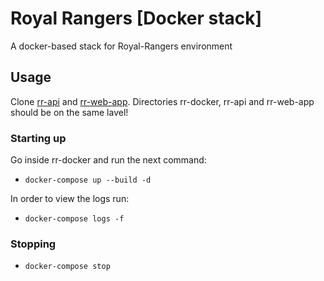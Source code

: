 # Royal Rangers [Docker stack]

A docker-based stack for Royal-Rangers environment

## Usage

Clone [rr-api](https://github.com/royalrangers-ck/rr-api) and [rr-web-app](https://github.com/royalrangers-ck/rr-web-app).
Directories rr-docker, rr-api and rr-web-app should be on the same lavel!

### Starting up

Go inside rr-docker and run the next command:

* `docker-compose up --build -d`

In order to view the logs run:

* `docker-compose logs -f`

### Stopping

* `docker-compose stop`
